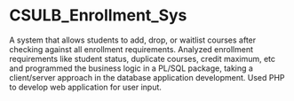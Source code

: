# CSULB_Enrollment_Sys
A system that allows students to add, drop, or waitlist courses after checking against all enrollment requirements. 
Analyzed enrollment requirements like student status, duplicate courses, credit maximum, etc and programmed the business logic in a PL/SQL package, taking a client/server approach in the database application development. 
Used PHP to develop web application for user input.
